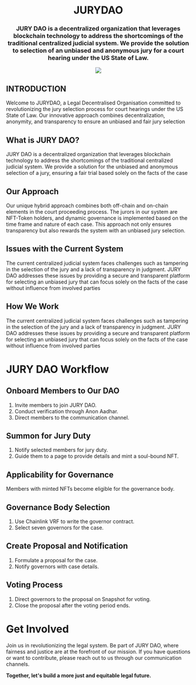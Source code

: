 
<h1 align="center">JURYDAO</h1>
<h3 align="center">JURY DAO is a decentralized organization that leverages blockchain technology to address the shortcomings of the traditional centralized judicial system. We provide the solution to selection of an unbiased and anonymous jury for a court hearing under the US State of Law.</h3>
<div align="center"><img src="C:\Users\TANU SHREE\Downloads\logo Jury Dao.png" /></div>

<h2>INTRODUCTION</h2>

Welcome to JURYDAO, a Legal Decentralised Organisation committed to revolutionizing the jury selection process for court hearings under the US State of Law. Our innovative approach combines decentralization, anonymity, and transparency to ensure an unbiased and fair jury selection

<h2>What is JURY DAO?</h2>

JURY DAO is a decentralized organization that leverages blockchain technology to address the shortcomings of the traditional centralized judicial system. We provide a solution for the unbiased and anonymous selection of a jury, ensuring a fair trial based solely on the facts of the case


<h2>Our Approach</h2>

Our unique hybrid approach combines both off-chain and on-chain elements in the court proceeding process. The jurors in our system are NFT-Token holders, and dynamic governance is implemented based on the time frame and nature of each case. This approach not only ensures transparency but also rewards the system with an unbiased jury selection.


<h2>Issues with the Current System</h2>

The current centralized judicial system faces challenges such as tampering in the selection of the jury and a lack of transparency in judgment. JURY DAO addresses these issues by providing a secure and transparent platform for selecting an unbiased jury that can focus solely on the facts of the case without influence from involved parties

<h2>How We Work</h2>

The current centralized judicial system faces challenges such as tampering in the selection of the jury and a lack of transparency in judgment. JURY DAO addresses these issues by providing a secure and transparent platform for selecting an unbiased jury that can focus solely on the facts of the case without influence from involved parties


   # JURY DAO Workflow

## Onboard Members to Our DAO

1. Invite members to join JURY DAO.
2. Conduct verification through Anon Aadhar.
3. Direct members to the communication channel.

## Summon for Jury Duty

1. Notify selected members for jury duty.
2. Guide them to a page to provide details and mint a soul-bound NFT.

## Applicability for Governance

Members with minted NFTs become eligible for the governance body.

## Governance Body Selection

1. Use Chainlink VRF to write the governor contract.
2. Select seven governors for the case.

## Create Proposal and Notification

1. Formulate a proposal for the case.
2. Notify governors with case details.

## Voting Process

1. Direct governors to the proposal on Snapshot for voting.
2. Close the proposal after the voting period ends.



# Get Involved

Join us in revolutionizing the legal system. Be part of JURY DAO, where fairness and justice are at the forefront of our mission. If you have questions or want to contribute, please reach out to us through our communication channels.

**Together, let's build a more just and equitable legal future.**

